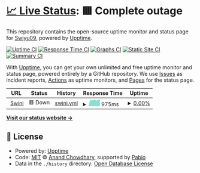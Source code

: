 # [📈 Live Status](https://Swiyu09.github.io/Swini): <!--live status--> **🟥 Complete outage**

This repository contains the open-source uptime monitor and status page for [Swiyu09](https://Swiyu09.github.io/Swini), powered by [Upptime](https://github.com/upptime/upptime).

[![Uptime CI](https://github.com/Swiyu09/Swini/workflows/Uptime%20CI/badge.svg)](https://github.com/Swiyu09/Swini/actions?query=workflow%3A%22Uptime+CI%22)
[![Response Time CI](https://github.com/Swiyu09/Swini/workflows/Response%20Time%20CI/badge.svg)](https://github.com/Swiyu09/Swini/actions?query=workflow%3A%22Response+Time+CI%22)
[![Graphs CI](https://github.com/Swiyu09/Swini/workflows/Graphs%20CI/badge.svg)](https://github.com/Swiyu09/Swini/actions?query=workflow%3A%22Graphs+CI%22)
[![Static Site CI](https://github.com/Swiyu09/Swini/workflows/Static%20Site%20CI/badge.svg)](https://github.com/Swiyu09/Swini/actions?query=workflow%3A%22Static+Site+CI%22)
[![Summary CI](https://github.com/Swiyu09/Swini/workflows/Summary%20CI/badge.svg)](https://github.com/Swiyu09/Swini/actions?query=workflow%3A%22Summary+CI%22)

With [Upptime](https://upptime.js.org), you can get your own unlimited and free uptime monitor and status page, powered entirely by a GitHub repository. We use [Issues](https://github.com/Swiyu09/Swini/issues) as incident reports, [Actions](https://github.com/Swiyu09/Swini/actions) as uptime monitors, and [Pages](https://Swiyu09.github.io/Swini) for the status page.

<!--start: status pages-->
<!-- This summary is generated by Upptime (https://github.com/upptime/upptime) -->
<!-- Do not edit this manually, your changes will be overwritten -->
<!-- prettier-ignore -->
| URL | Status | History | Response Time | Uptime |
| --- | ------ | ------- | ------------- | ------ |
| <img alt="" src="https://icons.duckduckgo.com/ip3/9a0020c1-2012-4af8-a6ab-c532e3c96bb8-00-2jj8aylhri10d.pike.replit.dev.ico" height="13"> [Swini](https://9a0020c1-2012-4af8-a6ab-c532e3c96bb8-00-2jj8aylhri10d.pike.replit.dev/) | 🟥 Down | [swini.yml](https://github.com/Swiyu09/Swini/commits/HEAD/history/swini.yml) | <details><summary><img alt="Response time graph" src="./graphs/swini/response-time-week.png" height="20"> 975ms</summary><br><a href="https://Swiyu09.github.io/Swini/history/swini"><img alt="Response time 992" src="https://img.shields.io/endpoint?url=https%3A%2F%2Fraw.githubusercontent.com%2FSwiyu09%2FSwini%2FHEAD%2Fapi%2Fswini%2Fresponse-time.json"></a><br><a href="https://Swiyu09.github.io/Swini/history/swini"><img alt="24-hour response time 918" src="https://img.shields.io/endpoint?url=https%3A%2F%2Fraw.githubusercontent.com%2FSwiyu09%2FSwini%2FHEAD%2Fapi%2Fswini%2Fresponse-time-day.json"></a><br><a href="https://Swiyu09.github.io/Swini/history/swini"><img alt="7-day response time 975" src="https://img.shields.io/endpoint?url=https%3A%2F%2Fraw.githubusercontent.com%2FSwiyu09%2FSwini%2FHEAD%2Fapi%2Fswini%2Fresponse-time-week.json"></a><br><a href="https://Swiyu09.github.io/Swini/history/swini"><img alt="30-day response time 990" src="https://img.shields.io/endpoint?url=https%3A%2F%2Fraw.githubusercontent.com%2FSwiyu09%2FSwini%2FHEAD%2Fapi%2Fswini%2Fresponse-time-month.json"></a><br><a href="https://Swiyu09.github.io/Swini/history/swini"><img alt="1-year response time 992" src="https://img.shields.io/endpoint?url=https%3A%2F%2Fraw.githubusercontent.com%2FSwiyu09%2FSwini%2FHEAD%2Fapi%2Fswini%2Fresponse-time-year.json"></a></details> | <details><summary><a href="https://Swiyu09.github.io/Swini/history/swini">0.00%</a></summary><a href="https://Swiyu09.github.io/Swini/history/swini"><img alt="All-time uptime 2.37%" src="https://img.shields.io/endpoint?url=https%3A%2F%2Fraw.githubusercontent.com%2FSwiyu09%2FSwini%2FHEAD%2Fapi%2Fswini%2Fuptime.json"></a><br><a href="https://Swiyu09.github.io/Swini/history/swini"><img alt="24-hour uptime 0.00%" src="https://img.shields.io/endpoint?url=https%3A%2F%2Fraw.githubusercontent.com%2FSwiyu09%2FSwini%2FHEAD%2Fapi%2Fswini%2Fuptime-day.json"></a><br><a href="https://Swiyu09.github.io/Swini/history/swini"><img alt="7-day uptime 0.00%" src="https://img.shields.io/endpoint?url=https%3A%2F%2Fraw.githubusercontent.com%2FSwiyu09%2FSwini%2FHEAD%2Fapi%2Fswini%2Fuptime-week.json"></a><br><a href="https://Swiyu09.github.io/Swini/history/swini"><img alt="30-day uptime 0.00%" src="https://img.shields.io/endpoint?url=https%3A%2F%2Fraw.githubusercontent.com%2FSwiyu09%2FSwini%2FHEAD%2Fapi%2Fswini%2Fuptime-month.json"></a><br><a href="https://Swiyu09.github.io/Swini/history/swini"><img alt="1-year uptime 2.37%" src="https://img.shields.io/endpoint?url=https%3A%2F%2Fraw.githubusercontent.com%2FSwiyu09%2FSwini%2FHEAD%2Fapi%2Fswini%2Fuptime-year.json"></a></details>

<!--end: status pages-->

[**Visit our status website →**](https://Swiyu09.github.io/Swini)

## 📄 License

- Powered by: [Upptime](https://github.com/upptime/upptime)
- Code: [MIT](./LICENSE) © [Anand Chowdhary](https://anandchowdhary.com), supported by [Pabio](https://pabio.com)
- Data in the `./history` directory: [Open Database License](https://opendatacommons.org/licenses/odbl/1-0/)
